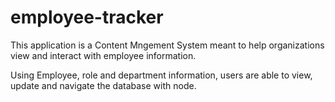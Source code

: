 # employee-tracker

This application is a Content Mngement System meant to help organizations view and interact with employee information. 

Using Employee, role and department information, users are able to view, update and navigate the database with node.
